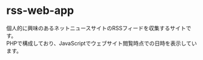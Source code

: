 # rss-web-app

個人的に興味のあるネットニュースサイトのRSSフィードを収集するサイトです。<br>
PHPで構成しており、JavaScriptでウェブサイト閲覧時点での日時を表示しています。
